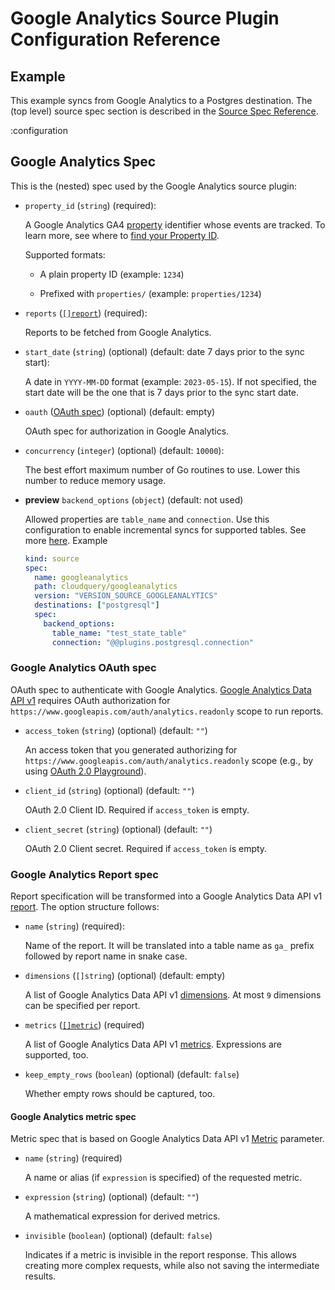 # Google Analytics Source Plugin Configuration Reference

## Example

This example syncs from Google Analytics to a Postgres destination.
The (top level) source spec section is described in the [Source Spec Reference](/docs/reference/source-spec).

:configuration

## Google Analytics Spec

This is the (nested) spec used by the Google Analytics source plugin:

- `property_id` (`string`) (required):

  A Google Analytics GA4 [property](https://support.google.com/analytics/answer/9304153#property) identifier whose events are tracked.
  To learn more, see where to [find your Property ID](https://developers.google.com/analytics/devguides/reporting/data/v1/property-id).

  Supported formats:

  - A plain property ID (example: `1234`)

  - Prefixed with `properties/` (example: `properties/1234`)

- `reports` ([`[]report`](#google-analytics-report-spec)) (required):

  Reports to be fetched from Google Analytics.

- `start_date` (`string`) (optional) (default: date 7 days prior to the sync start):

  A date in `YYYY-MM-DD` format (example: `2023-05-15`).
  If not specified, the start date will be the one that is 7 days prior to the sync start date.

- `oauth` ([OAuth spec](#google-analytics-oauth-spec)) (optional) (default: empty)

  OAuth spec for authorization in Google Analytics.

- `concurrency` (`integer`) (optional) (default: `10000`):

  The best effort maximum number of Go routines to use.
  Lower this number to reduce memory usage.

- **preview** `backend_options` (`object`) (default: not used)

  Allowed properties are `table_name` and `connection`. Use this configuration to enable incremental syncs for supported tables. See more [here](/blog/proto-v3#unified-protocol).
  Example

  ```yaml
  kind: source
  spec:
    name: googleanalytics
    path: cloudquery/googleanalytics
    version: "VERSION_SOURCE_GOOGLEANALYTICS"
    destinations: ["postgresql"]
    spec:
      backend_options:
        table_name: "test_state_table"
        connection: "@@plugins.postgresql.connection"
  ```

### Google Analytics OAuth spec

OAuth spec to authenticate with Google Analytics.
[Google Analytics Data API v1](https://developers.google.com/analytics/devguides/reporting/data/v1)
requires OAuth authorization for `https://www.googleapis.com/auth/analytics.readonly` scope to run reports.

- `access_token` (`string`) (optional) (default: `""`)

  An access token that you generated authorizing for `https://www.googleapis.com/auth/analytics.readonly` scope
  (e.g., by using [OAuth 2.0 Playground](https://developers.google.com/oauthplayground/)).

- `client_id` (`string`) (optional) (default: `""`)

  OAuth 2.0 Client ID.
  Required if `access_token` is empty.

- `client_secret` (`string`) (optional) (default: `""`)

  OAuth 2.0 Client secret.
  Required if `access_token` is empty.

### Google Analytics Report spec

Report specification will be transformed into a Google Analytics Data API v1
[report](https://developers.google.com/analytics/devguides/reporting/data/v1/basics#reports).
The option structure follows:

- `name` (`string`) (required):

  Name of the report.
  It will be translated into a table name as `ga_` prefix followed by report name in snake case.

- `dimensions` (`[]string`) (optional) (default: empty)

  A list of Google Analytics Data API v1 [dimensions](https://developers.google.com/analytics/devguides/reporting/data/v1/api-schema#dimensions).
  At most `9` dimensions can be specified per report.

- `metrics` ([`[]metric`](#google-analytics-metric-spec)) (required)

  A list of Google Analytics Data API v1 [metrics](https://developers.google.com/analytics/devguides/reporting/data/v1/api-schema#metrics).
  Expressions are supported, too.

- `keep_empty_rows` (`boolean`) (optional) (default: `false`)

  Whether empty rows should be captured, too.

#### Google Analytics metric spec

Metric spec that is based on Google Analytics Data API v1
[Metric](https://developers.google.com/analytics/devguides/reporting/data/v1/rest/v1beta/Metric) parameter.

- `name` (`string`) (required)

  A name or alias (if `expression` is specified) of the requested metric.

- `expression` (`string`) (optional) (default: `""`)

  A mathematical expression for derived metrics.

- `invisible` (`boolean`) (optional) (default: `false`)

  Indicates if a metric is invisible in the report response.
  This allows creating more complex requests, while also not saving the intermediate results.
